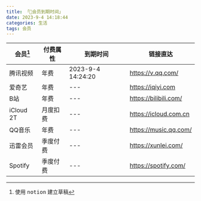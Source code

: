 ```yaml
---
title: 「🎨会员到期时间」
date: 2023-9-4 14:18:44
categories: 生活
tags: 会员
---
```



|  会员[^1]  |  付费属性  | 到期时间 | 链接直达|
|  ----   | ----      |  ----   | ----   |
| 腾讯视频 | 年费 |  2023-9-4 14:24:20   | https://v.qq.com/   |
| 爱奇艺  | 年费 |  ---   |  https://iqiyi.com   |
| B站  | 年费 |  ---   | https://bilibili.com/   |
| iCloud 2T  | 月度扣费 |  ---   | https://icloud.com.cn   |
| QQ音乐  | 年费 |  ---   | https://music.qq.com/   |
| 迅雷会员  | 季度付费 |  ---   | https://xunlei.com/   |
| Spotify  | 季度付费 |  ---   | https://spotify.com/   |


[^1]:使用 <kbd>notion</kbd> 建立草稿